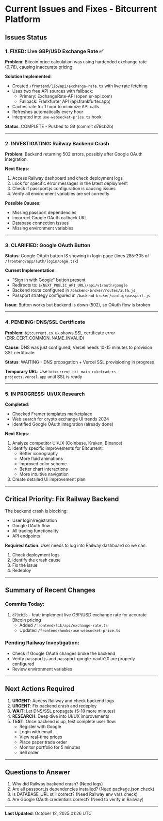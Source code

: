 # Current Issues and Fixes - Bitcurrent Platform

## Issues Status

### 1. FIXED: Live GBP/USD Exchange Rate ✅
**Problem**: Bitcoin price calculation was using hardcoded exchange rate (0.78), causing inaccurate pricing.

**Solution Implemented**:
- Created `/frontend/lib/api/exchange-rate.ts` with live rate fetching
- Uses two free API sources with fallback:
  - Primary: ExchangeRate-API (open.er-api.com)
  - Fallback: Frankfurter API (api.frankfurter.app)
- Caches rate for 1 hour to minimize API calls
- Refreshes automatically every hour
- Integrated into `use-websocket-price.ts` hook

**Status**: COMPLETE - Pushed to Git (commit d79cb2b)

---

### 2. INVESTIGATING: Railway Backend Crash
**Problem**: Backend returning 502 errors, possibly after Google OAuth integration.

**Next Steps**:
1. Access Railway dashboard and check deployment logs
2. Look for specific error messages in the latest deployment
3. Check if passport.js configuration is causing issues
4. Verify all environment variables are set correctly

**Possible Causes**:
- Missing passport dependencies
- Incorrect Google OAuth callback URL
- Database connection issues
- Missing environment variables

---

### 3. CLARIFIED: Google OAuth Button
**Status**: Google OAuth button IS showing in login page (lines 285-305 of `/frontend/app/auth/login/page.tsx`)

**Current Implementation**:
- "Sign in with Google" button present
- Redirects to: `${NEXT_PUBLIC_API_URL}/api/v1/auth/google`
- Backend route configured in `/backend-broker/routes/auth.js`
- Passport strategy configured in `/backend-broker/config/passport.js`

**Issue**: Button works but backend is down (502), so OAuth flow is broken

---

### 4. PENDING: DNS/SSL Certificate
**Problem**: `bitcurrent.co.uk` shows SSL certificate error (ERR_CERT_COMMON_NAME_INVALID)

**Cause**: DNS was just configured, Vercel needs 10-15 minutes to provision SSL certificate

**Status**: WAITING - DNS propagation + Vercel SSL provisioning in progress

**Temporary URL**: Use `bitcurrent-git-main-coketraders-projects.vercel.app` until SSL is ready

---

### 5. IN PROGRESS: UI/UX Research

**Completed**:
- Checked Framer templates marketplace
- Web search for crypto exchange UI trends 2024
- Identified Google OAuth integration (already done)

**Next Steps**:
1. Analyze competitor UI/UX (Coinbase, Kraken, Binance)
2. Identify specific improvements for Bitcurrent:
   - Better iconography
   - More fluid animations
   - Improved color scheme
   - Better chart interactions
   - More intuitive navigation
3. Create detailed UI improvement plan

---

## Critical Priority: Fix Railway Backend

The backend crash is blocking:
- User login/registration
- Google OAuth flow
- All trading functionality
- API endpoints

**Required Action**: 
User needs to log into Railway dashboard so we can:
1. Check deployment logs
2. Identify the crash cause
3. Fix the issue
4. Redeploy

---

## Summary of Recent Changes

### Commits Today:
1. `d79cb2b` - feat: implement live GBP/USD exchange rate for accurate Bitcoin pricing
   - Added `/frontend/lib/api/exchange-rate.ts`
   - Updated `/frontend/hooks/use-websocket-price.ts`

### Pending Railway Investigation:
- Check if Google OAuth changes broke the backend
- Verify passport.js and passport-google-oauth20 are properly configured
- Review environment variables

---

## Next Actions Required

1. **URGENT**: Access Railway and check backend logs
2. **URGENT**: Fix backend crash and redeploy
3. **WAIT**: Let DNS/SSL propagate (5-10 more minutes)
4. **RESEARCH**: Deep dive into UI/UX improvements
5. **TEST**: Once backend is up, test complete user flow:
   - Register with Google
   - Login with email
   - View real-time prices
   - Place paper trade order
   - Monitor portfolio for 5 minutes
   - Sell order

---

## Questions to Answer

1. Why did Railway backend crash? (Need logs)
2. Are all passport.js dependencies installed? (Need package.json check)
3. Is DATABASE_URL still correct? (Need Railway env vars check)
4. Are Google OAuth credentials correct? (Need to verify in Railway)

---

**Last Updated**: October 12, 2025 01:26 UTC


